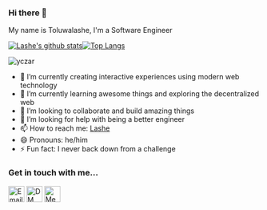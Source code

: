 ### Hi there 👋

<!--
**lashe/lashe** is a ✨ _special_ ✨ repository because its `README.md` (this file) appears on your GitHub profile.

Here are some ideas to get you started:

- 🔭 I’m currently working on ...
- 🌱 I’m currently learning ...
- 👯 I’m looking to collaborate on ...
- 🤔 I’m looking for help with ...
- 💬 Ask me about ...
- 📫 How to reach me: ...
- 😄 Pronouns: ...
- ⚡ Fun fact: ...
-->


My name is Toluwalashe, I'm a Software Engineer

[![Lashe's github stats](https://github-readme-stats.vercel.app/api?username=lashe&show_icons=true&theme=cobalt&hide=stars&count_private=true)![Top Langs](https://github-readme-stats.vercel.app/api/top-langs/?username=lashe&layout=compact)](https://github.com/lashe)<p><img align="center" src="https://github-readme-streak-stats.herokuapp.com/?user=lashe" alt="yczar" /></p>

- 🔭 I’m currently creating interactive experiences using modern web technology
- 🌱 I’m currently learning awesome things and exploring the decentralized web
- 👯 I’m looking to collaborate and build amazing things
- 🤔 I’m looking for help with being a better engineer
- 📫 How to reach me: [Lashe](https://twitter.com/toluwa_lashe)
- 😄 Pronouns: he/him
- ⚡ Fun fact: I never back down from a challenge

### Get in touch with me...

[<img src='https://cdn-icons-png.flaticon.com/512/281/281786.png' width='32' title='Email Me!'>](tee1alive@gmail.com)
[<img src='https://cdn-icons-png.flaticon.com/512/733/733579.png' width='32' title='DM Me!'>](https://twitter.com/toluwa_lashe)
[<img src='https://cdn-icons-png.flaticon.com/512/174/174857.png' width='32' title='Message Me!'>](https://www.linkedin.com/in/toluwalase-dada-11080177/)
